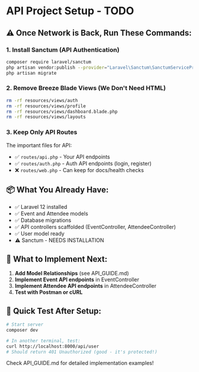 # API Project Setup - TODO

## ⚠️ Once Network is Back, Run These Commands:

### 1. Install Sanctum (API Authentication)
```bash
composer require laravel/sanctum
php artisan vendor:publish --provider="Laravel\Sanctum\SanctumServiceProvider"
php artisan migrate
```

### 2. Remove Breeze Blade Views (We Don't Need HTML)
```bash
rm -rf resources/views/auth
rm -rf resources/views/profile
rm -rf resources/views/dashboard.blade.php
rm -rf resources/views/layouts
```

### 3. Keep Only API Routes
The important files for API:
- ✅ `routes/api.php` - Your API endpoints
- ✅ `routes/auth.php` - Auth API endpoints (login, register)
- ❌ `routes/web.php` - Can keep for docs/health checks

## 📦 What You Already Have:

- ✅ Laravel 12 installed
- ✅ Event and Attendee models
- ✅ Database migrations
- ✅ API controllers scaffolded (EventController, AttendeeController)
- ✅ User model ready
- ⚠️ Sanctum - NEEDS INSTALLATION

## 🎯 What to Implement Next:

1. **Add Model Relationships** (see API_GUIDE.md)
2. **Implement Event API endpoints** in EventController
3. **Implement Attendee API endpoints** in AttendeeController  
4. **Test with Postman or cURL**

## 🧪 Quick Test After Setup:

```bash
# Start server
composer dev

# In another terminal, test:
curl http://localhost:8000/api/user
# Should return 401 Unauthorized (good - it's protected!)
```

Check API_GUIDE.md for detailed implementation examples!
